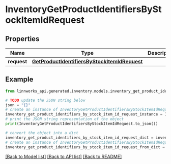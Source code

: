 # InventoryGetProductIdentifiersByStockItemIdRequest


## Properties

Name | Type | Description | Notes
------------ | ------------- | ------------- | -------------
**request** | [**GetProductIdentifiersByStockItemIdRequest**](GetProductIdentifiersByStockItemIdRequest.md) |  | [optional] 

## Example

```python
from linnworks_api.generated.inventory.models.inventory_get_product_identifiers_by_stock_item_id_request import InventoryGetProductIdentifiersByStockItemIdRequest

# TODO update the JSON string below
json = "{}"
# create an instance of InventoryGetProductIdentifiersByStockItemIdRequest from a JSON string
inventory_get_product_identifiers_by_stock_item_id_request_instance = InventoryGetProductIdentifiersByStockItemIdRequest.from_json(json)
# print the JSON string representation of the object
print(InventoryGetProductIdentifiersByStockItemIdRequest.to_json())

# convert the object into a dict
inventory_get_product_identifiers_by_stock_item_id_request_dict = inventory_get_product_identifiers_by_stock_item_id_request_instance.to_dict()
# create an instance of InventoryGetProductIdentifiersByStockItemIdRequest from a dict
inventory_get_product_identifiers_by_stock_item_id_request_from_dict = InventoryGetProductIdentifiersByStockItemIdRequest.from_dict(inventory_get_product_identifiers_by_stock_item_id_request_dict)
```
[[Back to Model list]](../README.md#documentation-for-models) [[Back to API list]](../README.md#documentation-for-api-endpoints) [[Back to README]](../README.md)


